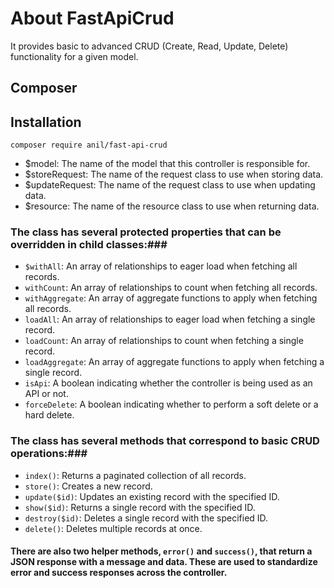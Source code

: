 
# About FastApiCrud #
It provides basic to advanced CRUD (Create, Read, Update, Delete) functionality for a given model.

## Composer ##  
## Installation ##
```apacheconf
composer require anil/fast-api-crud
```
* $model: The name of the model that this controller is responsible for.
* $storeRequest: The name of the request class to use when storing data.
* $updateRequest: The name of the request class to use when updating data.
* $resource: The name of the resource class to use when returning data.


### The class has several protected properties that can be overridden in child classes:###

* ```$withAll```: An array of relationships to eager load when fetching all records.
* ```withCount```: An array of relationships to count when fetching all records.
* ```withAggregate```: An array of aggregate functions to apply when fetching all records.
* ```loadAll```: An array of relationships to eager load when fetching a single record.
* ```loadCount```: An array of relationships to count when fetching a single record.
* ```loadAggregate```: An array of aggregate functions to apply when fetching a single record.
* ```isApi```: A boolean indicating whether the controller is being used as an API or not.
* ```forceDelete```: A boolean indicating whether to perform a soft delete or a hard delete.

### The class has several methods that correspond to basic CRUD operations:###

* ```index()```: Returns a paginated collection of all records.
* ```store()```: Creates a new record.
* ```update($id)```: Updates an existing record with the specified ID.
* ```show($id)```: Returns a single record with the specified ID.
* ```destroy($id)```: Deletes a single record with the specified ID.
* ```delete()```: Deletes multiple records at once.

#### There are also two helper methods, ```error()``` and ```success()```, that return a JSON response with a message and data. These are used to standardize error and success responses across the controller. ####
